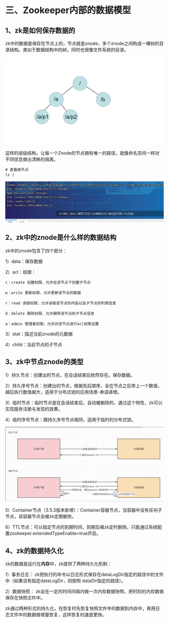 # 三、Zookeeper内部的数据模型

## 1、zk是如何保存数据的
zk中的数据是保存在节点上的，节点就是znode，多个znode之间构成一棵树的目录结构。类似于数据结构中的树，同时也很像文件系统的目录。

![zkDirectoryTree01.png](img/02/zkDirectoryTree01.png)

这样的层级结构，让每一个Znode的节点拥有唯一的路径，就像命名空间一样对不同信息做出清晰的隔离。
```text
# 查看根节点
ls /
```

![lsRootDemo01.png](img/02/lsRootDemo01.png)

## 2、zk中的znode是什么样的数据结构
zk中的znode包含了四个部分：

1）data：保存数据

2）acl：权限：
```text
c：create 创建权限，允许在该节点下创建子节点

w：write 更新权限，允许更新该节点的数据

r：read 读取权限，允许读取该节点的内容以及子节点的列表信息

d：delete 删除权限，允许删除该节点的子节点信息

a：admin 管理者权限，允许对该节点进行acl权限设置
```

3）stat：描述当前znode的元数据

4）child：当前节点的子节点

## 3、zk中节点znode的类型
1）持久节点：创建出的节点，在会话结束后依然存在。保存数据。

2）持久序号节点：创建出的节点，根据先后顺序，会在节点之后带上一个数值，越后执行数值越大，适用于分布式锁的应用场景-单调递增。

3）临时节点：临时节点是在会话结束后，自动被删除的，通过这个特性，zk可以实现服务注册与发现的效果。

4）临时序号节点：跟持久序号节点相同，适用于临时的分布式锁。

![tmpSeqNodeFlow01.png](img/02/tmpSeqNodeFlow01.png)

5）Container节点（3.5.3版本新增）：Container容器节点，当容器中没有任何子节点，该容器节点会被zk定期删除。

6）TTL节点：可以指定节点的到期时间，到期后被zk定时删除。只能通过系统配置zookeeper.extendedTypeEnable=true开启。

## 4、zk的数据持久化
zk的数据是运行在**内存**中，zk提供了两种持久化机制：

1）事务日志：
  zk把执行的命令以日志形式保存在dataLogDir指定的路径中的文件中（如果没有指定dataLogDir，则按照 dataDir指定的路径）。

2）数据快照：
  zk会在一定的时间间隔内做一次内存数据快照，把时刻的内存数据保存在快照文件中。

zk通过两种形式的持久化，在恢复时先恢复快照文件中的数据到内存中，再用日志文件中的数据做增量恢复，这样恢复的速度更快。
